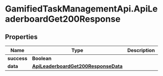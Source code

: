 # GamifiedTaskManagementApi.ApiLeaderboardGet200Response

## Properties

Name | Type | Description | Notes
------------ | ------------- | ------------- | -------------
**success** | **Boolean** |  | [optional] 
**data** | [**ApiLeaderboardGet200ResponseData**](ApiLeaderboardGet200ResponseData.md) |  | [optional] 


